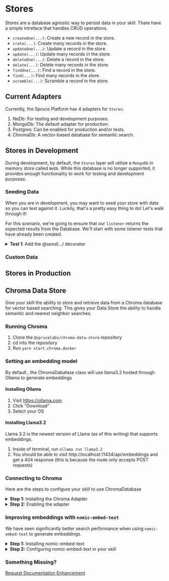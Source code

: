 # Stores

Stores are a database agnostic way to persist data in your skill. Thare have a simple intreface that handles CRUD operations. 

* `createOne(...)`: Create a new record in the store.
* `crate(...)`: Create many records in the store.
* `updateOne(...)`: Update a record in the store.
* `update(...)`: Update many records in the store.
* `deleteOne(...)`: Delete a record in the store.
* `delete(...)`: Delete many records in the store.
* `findOne(...)`: Find a record in the store.
* `find(...)`: Find many records in the store.
* `scramble(...)`: Scramble a record in the store.

## Current Adapters

Currently, the Spruce Platform has 4 adapters for `Stores`:

1. NeDb: For testing and development purposes.
2. MongoDb: The default adapter for production.
3. Postgres: Can be enabled for production and/or tests.
4. ChromaDb: A vector-based database for semantic search.


## Stores in Development

During development, by default, the `Stores` layer will utilize a `MongoDb` in memory store called `NeDb`. While this database is no longer supported, it provides enough functionality to work for testing and development purposes.

### Seeding Data

When you are in development, you may want to seed your store with data so you can test against it. Luckily, that's a pretty easy thing to do! Let's walk through it!

For this scenario, we're going to ensure that our `listener` returns the expected results from the Database. We'll start with some listener tests that have already been created.

<details>
<summary><strong>Test 1</strong>: Add the <em>@seed(...)</em> decorator</summary>

```typescript
import { AbstractSpruceFixtureTest } from '@sprucelabs/spruce-test-fixtures'
import { test } from '@sprucelabs/test-utils'
import { crudAssert } from '@sprucelabs/spruce-crud-utils'

export default class RootSkillViewTest extends AbstractSpruceFixtureTest {
    @test()
    protected static async rendersMaster() {
        const vc = this.views.Controller('eightbitstories.root', {})
        crudAssert.skillViewRendersMasterView(]vc)
    }
}
```

</details>


### Custom Data

## Stores in Production


## Chroma Data Store

Give your skill the ability to store and retrieve data from a Chroma database for vector based searching. This gives your Data Store the ability to handle semantic and nearest neighbor searches.

### Running Chroma

1. Clone the `@sprucelabs/chroma-data-store` repository
3. cd into the repository
2. Run `yarn start.chroma.docker`

### Setting an embedding model

By default , the ChromaDabatase class will use llama3.2 hosted through Ollama to generate embeddings

#### Installing Ollama

1. Visit https://ollama.com
2. Click "Download"
3. Select your OS

#### Installing Llama3.2

Llama 3.2 is the newest version of Llama (as of this writing) that supports embeddings.

1. Inside of terminal, run `ollama run llama3.2`
2. You should be able to visit http://localhost:11434/api/embeddings and get a 404 response (this is because the route only accepts POST requests)

### Connecting to Chroma

Here are the steps to configure your skill to use ChromaDatabase

<details>
<summary><strong>Step 1:</strong> Installing the Chroma Adapter</summary>

Inside your skill's directory run:

```bash
yarn install @sprucelabs/chroma-data-store
```

</details>

<details>
<summary><strong>Step 2:</strong> Enabling the adapter</summary>

Inside your skill's directory run:

```bash
Coming soon.
```

</details>

### Improving embeddings with `nomic-embed-text`

We have seen significantly better search performance when using `nomic-embed-text` to generate embeddings.

<details>
<summary><strong>Step 1:</strong> Installing nomic-embed-text</summary>

Run the following in your terminal:

```bash
ollama run nomic-embed-text
```
</details>

<details>
<summary><strong>Step 2:</strong> Configuring nomic-embed-text in your skill</summary>

Add the following to your skill's `.env`:
```bash
CHROMA_EMBEDDING_MODEL="nomic-embed-text"
```
</details>




### Something Missing?

<div class="grid-buttons">
    <a class="btn" href="https://forms.gle/2ZMtwUxg1egV8sHT8">Request Documentation Enhancement</a>
</div>
